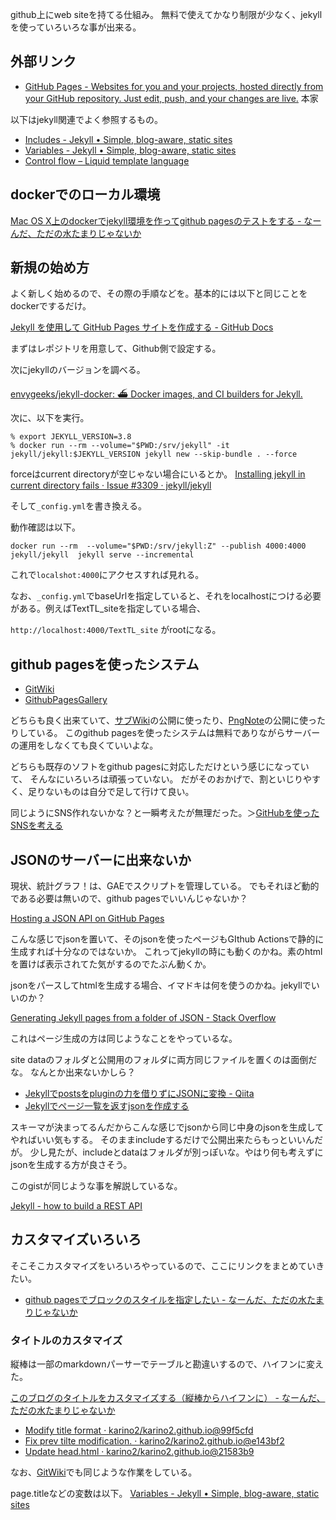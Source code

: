 github上にweb siteを持てる仕組み。
無料で使えてかなり制限が少なく、jekyllを使っていろいろな事が出来る。

## 外部リンク

- [GitHub Pages - Websites for you and your projects, hosted directly from your GitHub repository. Just edit, push, and your changes are live.](https://pages.github.com/) 本家

以下はjekyll関連でよく参照するもの。

- [Includes - Jekyll • Simple, blog-aware, static sites](https://jekyllrb.com/docs/includes/)
- [Variables - Jekyll • Simple, blog-aware, static sites](https://jekyllrb.com/docs/variables/)
- [Control flow – Liquid template language](https://shopify.github.io/liquid/tags/control-flow/)

## dockerでのローカル環境

[Mac OS X上のdockerでjekyll環境を作ってgithub pagesのテストをする - なーんだ、ただの水たまりじゃないか](https://karino2.github.io/2021/01/17/jekyll_on_mac.html)

## 新規の始め方

よく新しく始めるので、その際の手順などを。基本的には以下と同じことをdockerでするだけ。

[Jekyll を使用して GitHub Pages サイトを作成する - GitHub Docs](https://docs.github.com/ja/pages/setting-up-a-github-pages-site-with-jekyll/creating-a-github-pages-site-with-jekyll)

まずはレポジトリを用意して、Github側で設定する。

次にjekyllのバージョンを調べる。

[envygeeks/jekyll-docker: ⛴ Docker images, and CI builders for Jekyll.](https://github.com/envygeeks/jekyll-docker)

次に、以下を実行。

```
% export JEKYLL_VERSION=3.8
% docker run --rm --volume="$PWD:/srv/jekyll" -it jekyll/jekyll:$JEKYLL_VERSION jekyll new --skip-bundle . --force
```

forceはcurrent directoryが空じゃない場合にいるとか。 [Installing jekyll in current directory fails · Issue #3309 · jekyll/jekyll](https://github.com/jekyll/jekyll/issues/3309)

そして`_config.yml`を書き換える。

動作確認は以下。

```
docker run --rm  --volume="$PWD:/srv/jekyll:Z" --publish 4000:4000  jekyll/jekyll  jekyll serve --incremental
```

これで`localshot:4000`にアクセスすれば見れる。

なお、`_config.yml`でbaseUrlを指定していると、それをlocalhostにつける必要がある。例えばTextTL_siteを指定している場合、

`http://localhost:4000/TextTL_site` がrootになる。

## github pagesを使ったシステム

  - [GitWiki](GitWiki)
  - [GithubPagesGallery](GithubPagesGallery)

どちらも良く出来ていて、[サブWiki](%E3%82%B5%E3%83%96Wiki)の公開に使ったり、[PngNote](PngNote)の公開に使ったりしている。
このgithub pagesを使ったシステムは無料でありながらサーバーの運用をしなくても良くていいよな。

どちらも既存のソフトをgithub pagesに対応しただけという感じになっていて、
そんなにいろいろは頑張っていない。
だがそのおかげで、割といじりやすく、足りないものは自分で足して行けて良い。

同じようにSNS作れないかな？と一瞬考えたが無理だった。＞[GitHubを使ったSNSを考える](GitHub%E3%82%92%E4%BD%BF%E3%81%A3%E3%81%9FSNS%E3%82%92%E8%80%83%E3%81%88%E3%82%8B)

## JSONのサーバーに出来ないか

現状、統計グラフ！は、GAEでスクリプトを管理している。
でもそれほど動的である必要は無いので、github pagesでいいんじゃないか？

[Hosting a JSON API on GitHub Pages](https://victorscholz.medium.com/hosting-a-json-api-on-github-pages-47b402f72603)

こんな感じでjsonを置いて、そのjsonを使ったページもGIthub Actionsで静的に生成すれば十分なのではないか。
これってjekyllの時にも動くのかね。素のhtmlを置けば表示されてた気がするのでたぶん動くか。

jsonをパースしてhtmlを生成する場合、イマドキは何を使うのかね。jekyllでいいのか？

[Generating Jekyll pages from a folder of JSON - Stack Overflow](https://stackoverflow.com/questions/65446947/generating-jekyll-pages-from-a-folder-of-json)

これはページ生成の方は同じようなことをやっているな。

site dataのフォルダと公開用のフォルダに両方同じファイルを置くのは面倒だな。
なんとか出来ないかしら？

- [Jekyllでpostsをpluginの力を借りずにJSONに変換 - Qiita](https://qiita.com/kenfdev/items/96e6f7914ca6b143bd72)
- [Jekyllでページ一覧を返すjsonを作成する](https://fukata.dev/2021/02/02/pages-json-on-jekyll.html)

スキーマが決まってるんだからこんな感じでjsonから同じ中身のjsonを生成してやればいい気もする。
そのままincludeするだけで公開出来たらもっといいんだが。
少し見たが、includeとdataはフォルダが別っぽいな。やはり何も考えずにjsonを生成する方が良さそう。

このgistが同じような事を解説しているな。

[Jekyll - how to build a REST API](https://gist.github.com/MichaelCurrin/f8d908596276bdbb2044f04c352cb7c7)

## カスタマイズいろいろ

そこそこカスタマイズをいろいろやっているので、ここにリンクをまとめていきたい。

- [github pagesでブロックのスタイルを指定したい - なーんだ、ただの水たまりじゃないか](https://karino2.github.io/2021/01/17/block_style_on_githubpages.html)


### タイトルのカスタマイズ

縦棒は一部のmarkdownパーサーでテーブルと勘違いするので、ハイフンに変えた。

[このブログのタイトルをカスタマイズする（縦棒からハイフンに） - なーんだ、ただの水たまりじゃないか](https://karino2.github.io/2021/10/31/customize_blog_title.html)

- [Modify title format · karino2/karino2.github.io@99f5cfd](https://github.com/karino2/karino2.github.io/commit/99f5cfd69f7b56ee1a27b835095c63c88b877d32)
- [Fix prev tilte modification. · karino2/karino2.github.io@e143bf2](https://github.com/karino2/karino2.github.io/commit/e143bf207dd27daddf8d0b4f5309876ce3bf8a2b)
- [Update head.html · karino2/karino2.github.io@21583b9](https://github.com/karino2/karino2.github.io/commit/21583b9bac95f588b2afe7d2251cafb49b5fe658)

なお、[GitWiki](GitWiki)でも同じような作業をしている。

page.titleなどの変数は以下。 [Variables - Jekyll • Simple, blog-aware, static sites](https://jekyllrb.com/docs/variables/)
